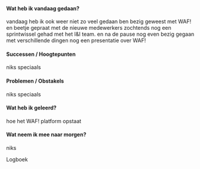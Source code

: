 
#### **Wat heb ik vandaag gedaan?**
vandaag heb ik ook weer niet zo veel gedaan ben bezig geweest met WAF! en beetje gepraat met de nieuwe medewerkers  zochtends nog een sprintwissel gehad met het I&I team. en na de pause nog even bezig gegaan met verschillende dingen nog een presentatie over WAF!

#### **Successen / Hoogtepunten**
niks speciaals
#### **Problemen / Obstakels**
niks speciaals

#### **Wat heb ik geleerd?**
hoe het WAF! platform opstaat

#### **Wat neem ik mee naar morgen?**
niks


Logboek


